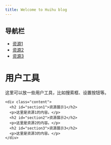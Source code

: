 ```yaml
---
title: Welcome to Huihu blog
---
```


<link rel="stylesheet" href="assets/css/style.css">


<div class="container">
  <div class="sidebar">
    <h2>导航栏</h2>
    <ul>
      <li><a href="#section1">资源1</a></li>
      <li><a href="#section2">资源2</a></li>
      <li><a href="#section3">资源3</a></li>
    </ul>
  </div>
  
  <div class="main-content">
    <div class="topbar">
      <h1>用户工具</h1>
      <p>这里可以放一些用户工具，比如搜索框、设置按钮等。</p>
    </div>
    
    <div class="content">
      <h2 id="section1">资源展示1</h2>
      <p>这里是资源1的内容。</p>
      <h2 id="section2">资源展示2</h2>
      <p>这里是资源2的内容。</p>
      <h2 id="section3">资源展示3</h2>
      <p>这里是资源3的内容。</p>
    </div>
  </div>
</div>